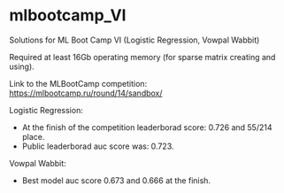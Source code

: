 # mlbootcamp_VI
Solutions for ML Boot Camp VI (Logistic Regression, Vowpal Wabbit)

Required at least 16Gb operating memory (for sparse matrix creating and using).

Link to the MLBootCamp competition: https://mlbootcamp.ru/round/14/sandbox/

Logistic Regression:
- At the finish of the competition leaderborad score: 0.726 and 55/214 place.
- Public leaderborad auc score was: 0.723.

Vowpal Wabbit:
- Best model auc score 0.673 and 0.666 at the finish.
